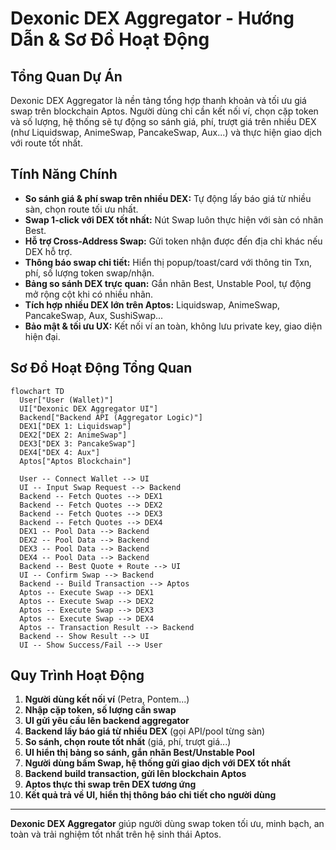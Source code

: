# Dexonic DEX Aggregator - Hướng Dẫn & Sơ Đồ Hoạt Động

## Tổng Quan Dự Án

Dexonic DEX Aggregator là nền tảng tổng hợp thanh khoản và tối ưu giá swap trên blockchain Aptos. Người dùng chỉ cần kết nối ví, chọn cặp token và số lượng, hệ thống sẽ tự động so sánh giá, phí, trượt giá trên nhiều DEX (như Liquidswap, AnimeSwap, PancakeSwap, Aux...) và thực hiện giao dịch với route tốt nhất.

## Tính Năng Chính

- **So sánh giá & phí swap trên nhiều DEX:** Tự động lấy báo giá từ nhiều sàn, chọn route tối ưu nhất.
- **Swap 1-click với DEX tốt nhất:** Nút Swap luôn thực hiện với sàn có nhãn Best.
- **Hỗ trợ Cross-Address Swap:** Gửi token nhận được đến địa chỉ khác nếu DEX hỗ trợ.
- **Thông báo swap chi tiết:** Hiển thị popup/toast/card với thông tin Txn, phí, số lượng token swap/nhận.
- **Bảng so sánh DEX trực quan:** Gắn nhãn Best, Unstable Pool, tự động mở rộng cột khi có nhiều nhãn.
- **Tích hợp nhiều DEX lớn trên Aptos:** Liquidswap, AnimeSwap, PancakeSwap, Aux, SushiSwap...
- **Bảo mật & tối ưu UX:** Kết nối ví an toàn, không lưu private key, giao diện hiện đại.

## Sơ Đồ Hoạt Động Tổng Quan

```mermaid
flowchart TD
  User["User (Wallet)"]
  UI["Dexonic DEX Aggregator UI"]
  Backend["Backend API (Aggregator Logic)"]
  DEX1["DEX 1: Liquidswap"]
  DEX2["DEX 2: AnimeSwap"]
  DEX3["DEX 3: PancakeSwap"]
  DEX4["DEX 4: Aux"]
  Aptos["Aptos Blockchain"]

  User -- Connect Wallet --> UI
  UI -- Input Swap Request --> Backend
  Backend -- Fetch Quotes --> DEX1
  Backend -- Fetch Quotes --> DEX2
  Backend -- Fetch Quotes --> DEX3
  Backend -- Fetch Quotes --> DEX4
  DEX1 -- Pool Data --> Backend
  DEX2 -- Pool Data --> Backend
  DEX3 -- Pool Data --> Backend
  DEX4 -- Pool Data --> Backend
  Backend -- Best Quote + Route --> UI
  UI -- Confirm Swap --> Backend
  Backend -- Build Transaction --> Aptos
  Aptos -- Execute Swap --> DEX1
  Aptos -- Execute Swap --> DEX2
  Aptos -- Execute Swap --> DEX3
  Aptos -- Execute Swap --> DEX4
  Aptos -- Transaction Result --> Backend
  Backend -- Show Result --> UI
  UI -- Show Success/Fail --> User
```

## Quy Trình Hoạt Động

1. **Người dùng kết nối ví** (Petra, Pontem...)
2. **Nhập cặp token, số lượng cần swap**
3. **UI gửi yêu cầu lên backend aggregator**
4. **Backend lấy báo giá từ nhiều DEX** (gọi API/pool từng sàn)
5. **So sánh, chọn route tốt nhất** (giá, phí, trượt giá...)
6. **UI hiển thị bảng so sánh, gắn nhãn Best/Unstable Pool**
7. **Người dùng bấm Swap, hệ thống gửi giao dịch với DEX tốt nhất**
8. **Backend build transaction, gửi lên blockchain Aptos**
9. **Aptos thực thi swap trên DEX tương ứng**
10. **Kết quả trả về UI, hiển thị thông báo chi tiết cho người dùng**

---

**Dexonic DEX Aggregator** giúp người dùng swap token tối ưu, minh bạch, an toàn và trải nghiệm tốt nhất trên hệ sinh thái Aptos.

